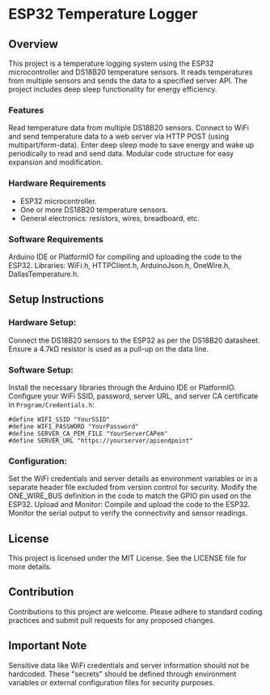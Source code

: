 # ESP32 Temperature Logger

## Overview

This project is a temperature logging system using the ESP32 microcontroller and DS18B20 temperature sensors. It reads temperatures from multiple sensors and sends the data to a specified server API. The project includes deep sleep functionality for energy efficiency.

### Features

Read temperature data from multiple DS18B20 sensors.
Connect to WiFi and send temperature data to a web server via HTTP POST (using multipart/form-data).
Enter deep sleep mode to save energy and wake up periodically to read and send data.
Modular code structure for easy expansion and modification.

### Hardware Requirements

- ESP32 microcontroller.
- One or more DS18B20 temperature sensors.
- General electronics: resistors, wires, breadboard, etc.

### Software Requirements

Arduino IDE or PlatformIO for compiling and uploading the code to the ESP32.
Libraries: WiFi.h, HTTPClient.h, ArduinoJson.h, OneWire.h, DallasTemperature.h.

## Setup Instructions

### Hardware Setup:
Connect the DS18B20 sensors to the ESP32 as per the DS18B20 datasheet.
Ensure a 4.7kΩ resistor is used as a pull-up on the data line.

### Software Setup:
Install the necessary libraries through the Arduino IDE or PlatformIO.
Configure your WiFi SSID, password, server URL, and server CA certificate in `Program/Credentials.h`:
```
#define WIFI_SSID "YourSSID"
#define WIFI_PASSWORD "YourPassword"
#define SERVER_CA_PEM_FILE "YourServerCAPem"
#define SERVER_URL "https://yourserver/apiendpoint"
```
### Configuration:
Set the WiFi credentials and server details as environment variables or in a separate header file excluded from version control for security.
Modify the ONE_WIRE_BUS definition in the code to match the GPIO pin used on the ESP32.
Upload and Monitor:
Compile and upload the code to the ESP32.
Monitor the serial output to verify the connectivity and sensor readings.

## License

This project is licensed under the MIT License. See the LICENSE file for more details.

## Contribution

Contributions to this project are welcome. Please adhere to standard coding practices and submit pull requests for any proposed changes.

## Important Note

Sensitive data like WiFi credentials and server information should not be hardcoded. These "secrets" should be defined through environment variables or external configuration files for security purposes.

